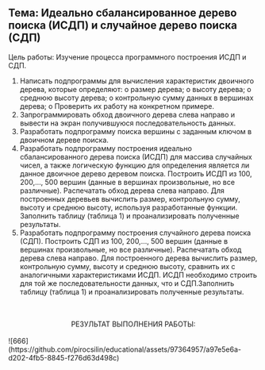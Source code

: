 ## Тема: Идеально сбалансированное дерево поиска (ИСДП) и случайное дерево поиска (СДП)
Цель работы: Изучение процесса программного построения ИСДП и СДП.
1.	Написать подпрограммы для вычисления характеристик двоичного дерева, которые определяют: 
o	размер дерева; 
o	высоту дерева;
o	среднюю высоту дерева;
o	контрольную сумму данных в вершинах дерева;
o	Проверить их работу на конкретном примере. 
2.	Запрограммировать обход двоичного дерева слева направо и вывести на экран получившуюся последовательность данных.
3.	Разработать подпрограмму поиска вершины с заданным ключом в двоичном дереве поиска. 
4.	Разработать подпрограмму построения идеально сбалансированного дерева поиска (ИСДП) для массива случайных чисел, а также логическую функцию для определения является ли данное двоичное дерево деревом поиска. Построить ИСДП из 100, 200,…, 500 вершин (данные в вершинах произвольные, но все различные). Распечатать обход дерева слева направо. Для построенных деревьев вычислить размер, контрольную сумму, высоту и среднюю высоту, используя разработанные функции. Заполнить таблицу (таблица 1) и проанализировать полученные результаты.
5.	Разработать подпрограмму построения случайного дерева поиска (СДП). Построить СДП из 100, 200,…, 500 вершин (данные в вершинах произвольные, но все различные). Распечатать обход дерева слева направо. Для построенного дерева вычислить размер, контрольную сумму, высоту и среднюю высоту, сравнить их с аналогичными характеристиками ИСДП. ИСДП необходимо строить для той же последовательности данных, что и СДП.Заполнить таблицу (таблица 1) и проанализировать полученные результаты.
<center><br><br>РЕЗУЛЬТАТ ВЫПОЛНЕНИЯ РАБОТЫ:<br><br></center>
![666](https://github.com/pirocsilin/educational/assets/97364957/a97e5e6a-d202-4fb5-8845-f276d63d498c)
